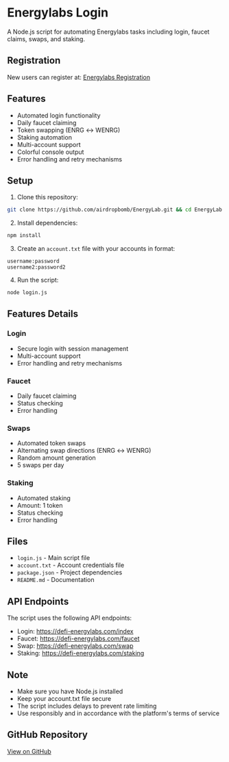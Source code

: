 # Energylabs Login

A Node.js script for automating Energylabs tasks including login, faucet claims, swaps, and staking.

## Registration

New users can register at: [Energylabs Registration](https://defi-energylabs.com/index?ref=BK6QBY01)

## Features

- Automated login functionality
- Daily faucet claiming
- Token swapping (ENRG ↔ WENRG)
- Staking automation
- Multi-account support
- Colorful console output
- Error handling and retry mechanisms

## Setup

1. Clone this repository:
```bash
git clone https://github.com/airdropbomb/EnergyLab.git && cd EnergyLab
```

2. Install dependencies:
```bash
npm install
```

3. Create an `account.txt` file with your accounts in format:
```
username:password
username2:password2
```

4. Run the script:
```bash
node login.js
```

## Features Details

### Login
- Secure login with session management
- Multi-account support
- Error handling and retry mechanisms

### Faucet
- Daily faucet claiming
- Status checking
- Error handling

### Swaps
- Automated token swaps
- Alternating swap directions (ENRG ↔ WENRG)
- Random amount generation
- 5 swaps per day

### Staking
- Automated staking
- Amount: 1 token
- Status checking
- Error handling

## Files

- `login.js` - Main script file
- `account.txt` - Account credentials file
- `package.json` - Project dependencies
- `README.md` - Documentation

## API Endpoints

The script uses the following API endpoints:
- Login: https://defi-energylabs.com/index
- Faucet: https://defi-energylabs.com/faucet
- Swap: https://defi-energylabs.com/swap
- Staking: https://defi-energylabs.com/staking

## Note

- Make sure you have Node.js installed
- Keep your account.txt file secure
- The script includes delays to prevent rate limiting
- Use responsibly and in accordance with the platform's terms of service

## GitHub Repository

[View on GitHub](https://github.com/himanshusaroha648/EnergyLab.git) 
